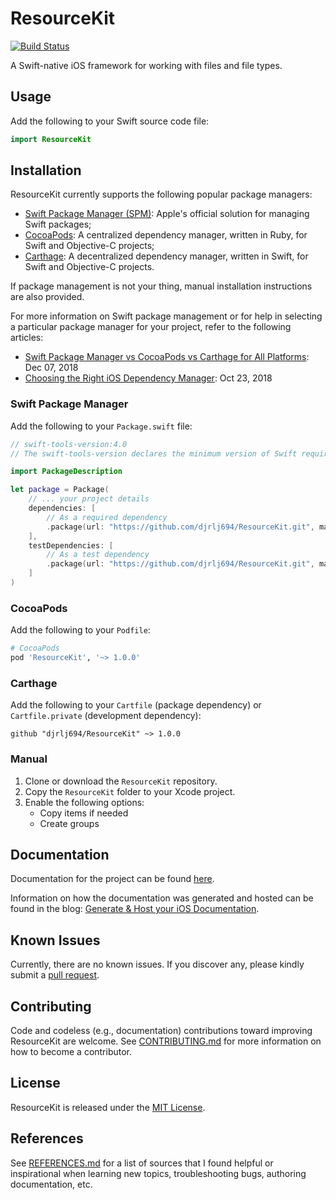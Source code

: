 # ResourceKit

[![Build Status](https://travis-ci.org/djrlj694/TravisCIBlog.svg?branch=master)](https://travis-ci.org/djrlj694/ResourceKit)

A Swift-native iOS framework for working with files and file types.

## Usage

Add the following to your Swift source code file:

```swift
import ResourceKit
```

## Installation

ResourceKit currently supports the following popular package managers:

* [Swift Package Manager (SPM)](https://swift.org/package-manager/): Apple's official solution for managing Swift packages; 
* [CocoaPods](https://cocoapods.org): A centralized dependency manager, written in Ruby, for Swift and Objective-C projects;
* [Carthage](https://github.com/Carthage/Carthage): A decentralized dependency manager, written in Swift, for Swift and Objective-C projects.

If package management is not your thing, manual installation instructions are also provided.

For more information on Swift package management or for help in selecting a particular package manager for your project, refer to the following articles:
* [Swift Package Manager vs CocoaPods vs Carthage for All Platforms](https://www.codementor.io/blog/swift-package-manager-5f85eqvygj): Dec 07, 2018
* [Choosing the Right iOS Dependency Manager](https://aimconsulting.com/insights/blog/choosing-the-right-ios-dependency-manager/): Oct 23, 2018

### Swift Package Manager

Add the following to your `Package.swift` file:

```swift
// swift-tools-version:4.0
// The swift-tools-version declares the minimum version of Swift required to build this package.

import PackageDescription

let package = Package(
    // ... your project details
    dependencies: [
        // As a required dependency
        .package(url: "https://github.com/djrlj694/ResourceKit.git", majorVersion: 1)
    ],
    testDependencies: [
        // As a test dependency
        .package(url: "https://github.com/djrlj694/ResourceKit.git", majorVersion: 1)
    ]
)
```

### CocoaPods

Add the following to your `Podfile`:

```ruby
# CocoaPods
pod 'ResourceKit', '~> 1.0.0'
```

### Carthage

Add the following to your `Cartfile` (package dependency) or `Cartfile.private` (development dependency):

```
github "djrlj694/ResourceKit" ~> 1.0.0
```

### Manual

1. Clone or download the `ResourceKit` repository.
2. Copy the `ResourceKit` folder to your Xcode project.
3. Enable the following options:
    -  Copy items if needed
    -  Create groups

## Documentation

Documentation for the project can be found [here](https://djrlj694.github.io/ResourceKit/).

Information on how the documentation was generated and hosted can be found in the blog: [Generate & Host your iOS Documentation](https://medium.com/@jonathan2457/generate-host-your-ios-documentation-39e21b382ce8).

## Known Issues

Currently, there are no known issues.  If you discover any, please kindly submit a [pull request](CONTRIBUTING.md).

## Contributing

Code and codeless (e.g., documentation) contributions toward improving ResourceKit are welcome. See [CONTRIBUTING.md](CONTRIBUTING.md) for more information on how to become a contributor.

## License

ResourceKit is released under the [MIT License](LICENSE.md).

## References

See [REFERENCES.md](REFERENCES.md) for a list of sources that I found helpful or inspirational when learning new topics, troubleshooting bugs, authoring documentation, etc.